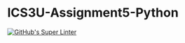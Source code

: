 # ICS3U-Assignment5-Python

[![GitHub's Super Linter](https://github.com/Aidan-Lalonde-Novales/ICS3U-Assignment5-Python/workflows/GitHub's%20Super%20Linter/badge.svg)](https://github.com/Aidan-Lalonde-Novales/ICS3U-Assignment5-Python/actions)
